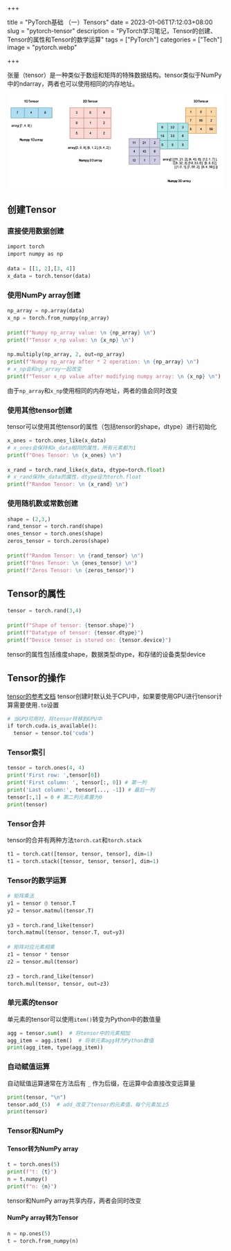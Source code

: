 +++

title = "PyTorch基础 （一）Tensors"
date = 2023-01-06T17:12:03+08:00
slug = "pytorch-tensor"
description = "PyTorch学习笔记，Tensor的创建、Tensor的属性和Tensor的数学运算"
tags = ["PyTorch"]
categories = ["Tech"]
image = "pytorch.webp"

+++

张量（tensor）是一种类似于数组和矩阵的特殊数据结构。tensor类似于NumPy中的ndarray，两者也可以使用相同的内存地址。

![Tensor](tensor.webp)

## 创建Tensor
### 直接使用数据创建
```python
import torch
import numpy as np

data = [[1, 2],[3, 4]]
x_data = torch.tensor(data)
```
### 使用NumPy array创建
```python
np_array = np.array(data)
x_np = torch.from_numpy(np_array)

print(f"Numpy np_array value: \n {np_array} \n")
print(f"Tensor x_np value: \n {x_np} \n")

np.multiply(np_array, 2, out=np_array)
print(f"Numpy np_array after * 2 operation: \n {np_array} \n")
# x_np会和np_array一起改变
print(f"Tensor x_np value after modifying numpy array: \n {x_np} \n")
```
由于`np_array`和`x_np`使用相同的内存地址，两者的值会同时改变
### 使用其他tensor创建
tensor可以使用其他tensor的属性（包括tensor的shape，dtype）进行初始化
```python
x_ones = torch.ones_like(x_data)
# x_ones会保持和x_data相同的属性，所有元素都为1
print(f"Ones Tensor: \n {x_ones} \n")

x_rand = torch.rand_like(x_data, dtype=torch.float)
# x_rand保持x_data的属性，dtype设为torch.float
print(f"Random Tensor: \n {x_rand} \n")
```
### 使用随机数或常数创建
```python
shape = (2,3,)
rand_tensor = torch.rand(shape)
ones_tensor = torch.ones(shape)
zeros_tensor = torch.zeros(shape)

print(f"Random Tensor: \n {rand_tensor} \n")
print(f"Ones Tensor: \n {ones_tensor} \n")
print(f"Zeros Tensor: \n {zeros_tensor}")
```
## Tensor的属性
```python
tensor = torch.rand(3,4)

print(f"Shape of tensor: {tensor.shape}")
print(f"Datatype of tensor: {tensor.dtype}")
print(f"Device tensor is stored on: {tensor.device}")
```
tensor的属性包括维度shape，数据类型dtype，和存储的设备类型device
## Tensor的操作
[tensor的参考文档](https://pytorch.org/docs/stable/torch.html)
tensor创建时默认处于CPU中，如果要使用GPU进行tensor计算需要使用`.to`设置
```python
# 当GPU可用时，将tensor转移到GPU中
if torch.cuda.is_available():
  tensor = tensor.to('cuda')
```
### Tensor索引
```python
tensor = torch.ones(4, 4)
print('First row: ',tensor[0])
print('First column: ', tensor[:, 0]) # 第一列
print('Last column:', tensor[..., -1]) # 最后一列
tensor[:,1] = 0 # 第二列元素置为0
print(tensor)
```
### Tensor合并
tensor的合并有两种方法`torch.cat`和`torch.stack`
```python
t1 = torch.cat([tensor, tensor, tensor], dim=1)
t1 = torch.stack([tensor, tensor, tensor], dim=1)
```
### Tensor的数学运算
```python
# 矩阵乘法
y1 = tensor @ tensor.T
y2 = tensor.matmul(tensor.T)

y3 = torch.rand_like(tensor)
torch.matmul(tensor, tensor.T, out=y3)

# 矩阵对应元素相乘
z1 = tensor * tensor
z2 = tensor.mul(tensor)

z3 = torch.rand_like(tensor)
torch.mul(tensor, tensor, out=z3)
```
### 单元素的tensor
单元素的tensor可以使用`item()`转变为Python中的数值量
```python
agg = tensor.sum()  # 将tensor中的元素相加
agg_item = agg.item()  # 将单元素agg转为Python数值
print(agg_item, type(agg_item))
```
### 自动赋值运算
自动赋值运算通常在方法后有 `_` 作为后缀，在运算中会直接改变运算量
```python
print(tensor, "\n")
tensor.add_(5)  # add_改变了tensor的元素值，每个元素加上5
print(tensor)
```
### Tensor和NumPy
#### Tensor转为NumPy array
```python
t = torch.ones(5)
print(f"t: {t}")
n = t.numpy()
print(f"n: {n}")
```
tensor和NumPy array共享内存，两者会同时改变
#### NumPy array转为Tensor
```python
n = np.ones(5)
t = torch.from_numpy(n)
```
